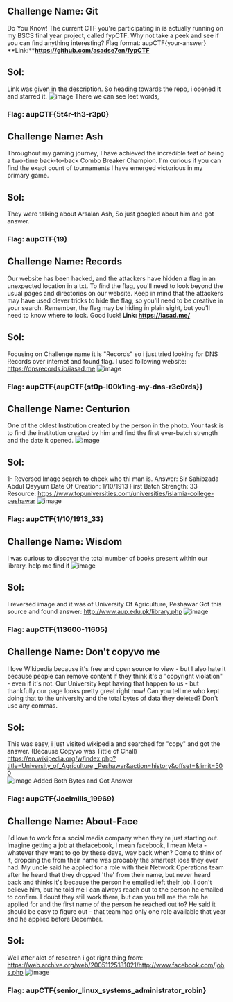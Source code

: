 ## Challenge Name: Git
Do You Know! The current CTF you're participating in is actually running on my BSCS final year project, called fypCTF. Why not take a peek and see if you can find anything interesting?
Flag format: aupCTF{your-answer}
**Link:****https://github.com/asadse7en/fypCTF**
## Sol:
Link was given in the description. So heading towards the repo, i opened it and starred it.
![image](https://github.com/Mikivirus0/aupctf23/assets/85563293/af1653c7-1453-4a7a-b27d-820f441d3e61)
There we can see leet words, 
### Flag: aupCTF{5t4r-th3-r3p0}

## Challenge Name: Ash
Throughout my gaming journey, I have achieved the incredible feat of being a two-time back-to-back Combo Breaker Champion. I'm curious if you can find the exact count of tournaments I have emerged victorious in my primary game.
## Sol:
They were talking about Arsalan Ash, So just googled about him and got answer.
### Flag: aupCTF{19}

## Challenge Name: Records
Our website has been hacked, and the attackers have hidden a flag in an unexpected location in a txt. To find the flag, you'll need to look beyond the usual pages and directories on our website. Keep in mind that the attackers may have used clever tricks to hide the flag, so you'll need to be creative in your search. Remember, the flag may be hiding in plain sight, but you'll need to know where to look. Good luck!
**Link: https://iasad.me/**
## Sol:
Focusing on Challenge name it is "Records" so i just tried looking for DNS Records over internet and found flag.
I used following website:
https://dnsrecords.io/iasad.me
![image](https://github.com/Mikivirus0/aupctf23/assets/85563293/234bcb46-dbe4-4426-aa69-9d266566a92d)
### Flag: aupCTF{aupCTF{st0p-l00k1ing-my-dns-r3c0rds}}

## Challenge Name: Centurion
One of the oldest Institution created by the person in the photo. Your task is to find the institution created by him and find the first ever-batch strength and the date it opened.
![image](https://github.com/Mikivirus0/aupctf23/assets/85563293/ae2852e3-7aa1-4870-acff-7322599f9f4b)
## Sol:
1- Reversed Image search to check who thi man is. 
Answer: Sir Sahibzada Abdul Qayyum
Date Of Creation: 1/10/1913 
First Batch Strength: 33
Resource:
https://www.topuniversities.com/universities/islamia-college-peshawar 
![image](https://github.com/Mikivirus0/aupctf23/assets/85563293/81f91405-bbc0-4358-ab4c-eb9c22f0b28c)
### Flag: aupCTF{1/10/1913_33}

## Challenge Name: Wisdom
I was curious to discover the total number of books present within our library. help me find it
![image](https://github.com/Mikivirus0/aupctf23/assets/85563293/4911f9f4-043d-4ba3-98d4-48333d2e54ae)
## Sol:
I reversed image and it was of University Of Agriculture, Peshawar
Got this source and found answer:
http://www.aup.edu.pk/library.php
![image](https://github.com/Mikivirus0/aupctf23/assets/85563293/5e7a52bc-98ff-4d69-9ac4-df8684f9b530)
### Flag: aupCTF{113600-11605}

## Challenge Name: Don't copyvo me
I love Wikipedia because it's free and open source to view - but I also hate it because people can remove content if they think it's a "copyright violation" - even if it's not. Our University kept having that happen to us - but thankfully our page looks pretty great right now!
Can you tell me who kept doing that to the university and the total bytes of data they deleted? Don't use any commas.
## Sol:
This was easy, i just visited wikipedia and searched for "copy" and got the answer. (Because Copyvo was Tittle of Chall)
https://en.wikipedia.org/w/index.php?title=University_of_Agriculture,_Peshawar&action=history&offset=&limit=500  
![image](https://github.com/Mikivirus0/aupctf23/assets/85563293/38c11119-346c-427e-b2b0-854fb77b6a72)
Added Both Bytes and Got Answer
### Flag: aupCTF{Joelmills_19969}

## Challenge Name: About-Face
I'd love to work for a social media company when they're just starting out. Imagine getting a job at thefacebook, I mean facebook, I mean Meta - whatever they want to go by these days, way back when?
Come to think of it, dropping the from their name was probably the smartest idea they ever had. My uncle said he applied for a role with their Network Operations team after he heard that they dropped 'the' from their name, but never heard back and thinks it's because the person he emailed left their job.
I don't believe him, but he told me I can always reach out to the person he emailed to confirm. I doubt they still work there, but can you tell me the role he applied for and the first name of the person he reached out to? He said it should be easy to figure out - that team had only one role available that year and he applied before December.

## Sol:
Well after alot of research i got right thing from:
https://web.archive.org/web/20051125181021/http://www.facebook.com/jobs.php
![image](https://github.com/Mikivirus0/aupctf23/assets/85563293/fe5af260-a638-4393-846e-2718905ed61e)
### Flag: aupCTF{senior_linux_systems_administrator_robin}






